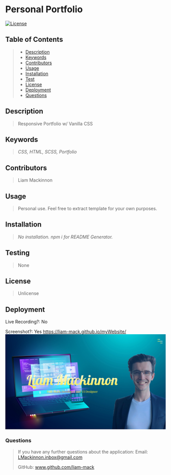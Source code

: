 
# Personal Portfolio
[![License](https://img.shields.io/badge/License-Unlicense-blue.svg)](https://opensource.org/licenses/Unlicense)

## Table of Contents
> - [Description](#Description)
> - [Keywords](#Keywords)
> - [Contributors](#Contributors)
> - [Usage](#Usage)
> - [Installation](#Installation)
> - [Test](#Testing)
> - [License](#License)
> - [Deployment](#Deployment)
> - [Questions](#Questions)

## Description
>Responsive Portfolio w/ Vanilla CSS

## Keywords
>*CSS, HTML, SCSS, Portfolio*

## Contributors
>Liam Mackinnon

## Usage 
>Personal use. Feel free to extract template for your own purposes.

## Installation
>*No installation. npm i for README Generator.*

## Testing
>None

## License
>Unlicense

## Deployment
Live Recording?: No  

Screenshot?: Yes
https://liam-mack.github.io/myWebsite/
![](images/Deployed.png)

### Questions
>If you have any further questions about the application:
>Email: LMackinnon.inbox@gmail.com
>
>GitHub: www.github.com/liam-mack
